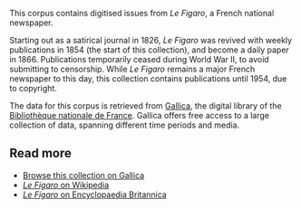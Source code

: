 This corpus contains digitised issues from *Le Figaro*, a French national newspaper.

Starting out as a satirical journal in 1826, *Le Figaro* was revived with weekly publications in 1854 (the start of this collection), and become a daily paper in 1866. Publications temporarily ceased during World War II, to avoid submitting to censorship. While *Le Figaro* remains a major French newspaper to this day, this collection contains publications until 1954, due to copyright.

The data for this corpus is retrieved from [Gallica](https://gallica.bnf.fr/), the digital library of the [Bibliothèque nationale de France](https://www.bnf.fr/). Gallica offers free access to a large collection of data, spanning different time periods and media.


## Read more

- [Browse this collection on Gallica](https://gallica.bnf.fr/ark:/12148/cb34355551z/date)
- [*Le Figaro* on Wikipedia](https://en.wikipedia.org/wiki/Le_Figaro)
- [*Le Figaro* on Encyclopaedia Britannica](https://www.britannica.com/topic/Le-Figaro)

